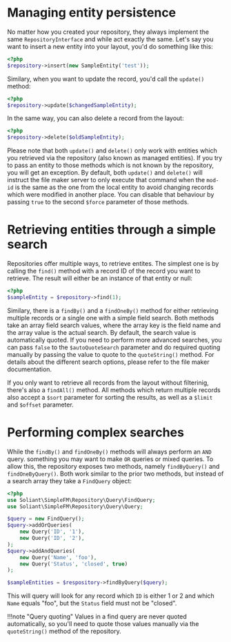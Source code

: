 # Managing entity persistence

No matter how you created your repository, they always implement the same `RepositoryInterface` and while act exactly
the same. Let's say you want to insert a new entity into your layout, you'd do something like this:

```php
<?php
$repository->insert(new SampleEntity('test'));
```

Similary, when you want to update the record, you'd call the `update()` method:

```php
<?php
$repository->update($changedSampleEntity);
```

In the same way, you can also delete a record from the layout:

```php
<?php
$repository->delete($oldSampleEntity);
```

Please note that both `update()` and `delete()` only work with entities which you retrieved via the repository (also
known as managed entities). If you try to pass an entity to those methods which is not known by the repository, you will
get an exception. By default, both `update()` and `delete()` will instruct the file maker server to only execute that
command when the `mod-id` is the same as the one from the local entity to avoid changing records which were modified in
another place. You can disable that behaviour by passing `true` to the second `$force` parameter of those methods.

# Retrieving entities through a simple search

Repositories offer multiple ways, to retrieve entites. The simplest one is by calling the `find()` method with a record
ID of the record you want to retrieve. The result will either be an instance of that entity or null:

```php
<?php
$sampleEntity = $repository->find(1);
```

Similary, there is a `findBy()` and a `findOneBy()` method for either retrieving multiple records or a single one with
a simple field search. Both methods take an array field search values, where the array key is the field name and the
array value is the actual search. By default, the search value is automatically quoted. If you need to perform more
advanced searches, you can pass `false` to the `$autoQuoteSearch` parameter and do required quoting manually by passing
the value to quote to the `quoteString()` method. For details about the different search options, please refer to the
file maker documentation.

If you only want to retrieve all records from the layout without filterinig, there's also a `findAll()` method. All
methods which return multiple records also accept a `$sort` parameter for sorting the results, as well as a `$limit` and
`$offset` parameter.

# Performing complex searches

While the `findBy()` and `findOneBy()` methods will always perform an `AND` query. something you may want to make `OR`
queries or mixed queries. To allow this, the repository exposes two methods, namely `findByQuery()` and
`findOneByQuery()`. Both work similar to the prior two methods, but instead of a search array they take a `FindQuery`
object:

```php
<?php
use Soliant\SimpleFM\Repository\Query\FindQuery;
use Soliant\SimpleFM\Repository\Query\Query;

$query = new FindQuery();
$query->addOrQueries(
    new Query('ID', '1'),
    new Query('ID', '2'),
);
$query->addAndQueries(
    new Query('Name', 'foo'),
    new Query('Status', 'closed', true)
);

$sampleEntities = $respository->findByQuery($query);
```

This will query will look for any record which `ID` is either 1 or 2 and which `Name` equals "foo", but the `Status`
field must not be "closed".

!!!note "Query quoting"
    Values in a find query are never quoted automatically, so you'll need to quote those values manually via the
    `quoteString()` method of the repository.
